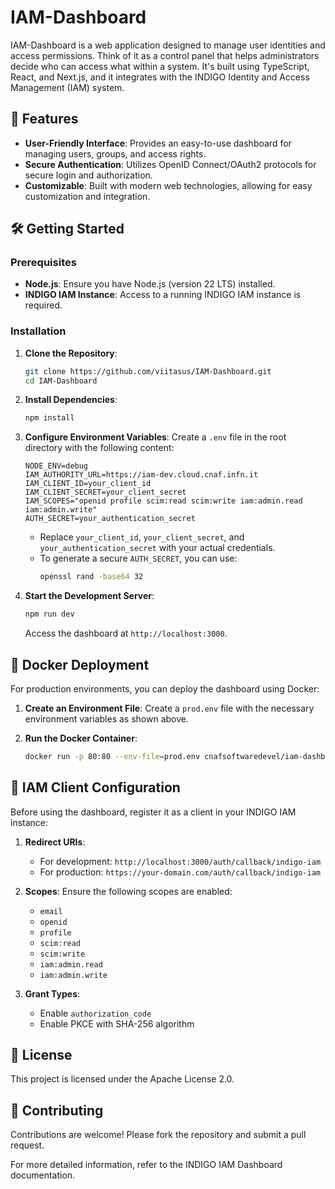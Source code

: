# IAM-Dashboard

IAM-Dashboard is a web application designed to manage user identities and access permissions. Think of it as a control panel that helps administrators decide who can access what within a system. It's built using TypeScript, React, and Next.js, and it integrates with the INDIGO Identity and Access Management (IAM) system.

## 🚀 Features

* **User-Friendly Interface**: Provides an easy-to-use dashboard for managing users, groups, and access rights.
* **Secure Authentication**: Utilizes OpenID Connect/OAuth2 protocols for secure login and authorization.
* **Customizable**: Built with modern web technologies, allowing for easy customization and integration.

## 🛠️ Getting Started

### Prerequisites

* **Node.js**: Ensure you have Node.js (version 22 LTS) installed.
* **INDIGO IAM Instance**: Access to a running INDIGO IAM instance is required.

### Installation

1. **Clone the Repository**:
   ```bash
   git clone https://github.com/viitasus/IAM-Dashboard.git
   cd IAM-Dashboard
   ```

2. **Install Dependencies**:
   ```bash
   npm install
   ```

3. **Configure Environment Variables**: Create a `.env` file in the root directory with the following content:
   ```
   NODE_ENV=debug
   IAM_AUTHORITY_URL=https://iam-dev.cloud.cnaf.infn.it
   IAM_CLIENT_ID=your_client_id
   IAM_CLIENT_SECRET=your_client_secret
   IAM_SCOPES="openid profile scim:read scim:write iam:admin.read iam:admin.write"
   AUTH_SECRET=your_authentication_secret
   ```
   * Replace `your_client_id`, `your_client_secret`, and `your_authentication_secret` with your actual credentials.
   * To generate a secure `AUTH_SECRET`, you can use:
     ```bash
     openssl rand -base64 32
     ```

4. **Start the Development Server**:
   ```bash
   npm run dev
   ```
   Access the dashboard at `http://localhost:3000`.

## 🐳 Docker Deployment

For production environments, you can deploy the dashboard using Docker:

1. **Create an Environment File**: Create a `prod.env` file with the necessary environment variables as shown above.

2. **Run the Docker Container**:
   ```bash
   docker run -p 80:80 --env-file=prod.env cnafsoftwaredevel/iam-dashboard:latest
   ```

## 🔐 IAM Client Configuration

Before using the dashboard, register it as a client in your INDIGO IAM instance:

1. **Redirect URIs**:
   * For development: `http://localhost:3000/auth/callback/indigo-iam`
   * For production: `https://your-domain.com/auth/callback/indigo-iam`

2. **Scopes**: Ensure the following scopes are enabled:
   * `email`
   * `openid`
   * `profile`
   * `scim:read`
   * `scim:write`
   * `iam:admin.read`
   * `iam:admin.write`

3. **Grant Types**:
   * Enable `authorization_code`
   * Enable PKCE with SHA-256 algorithm

## 📄 License

This project is licensed under the Apache License 2.0.

## 🤝 Contributing

Contributions are welcome! Please fork the repository and submit a pull request.

For more detailed information, refer to the INDIGO IAM Dashboard documentation.
